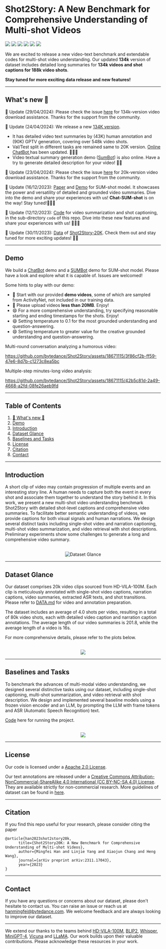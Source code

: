 # Shot2Story: A New Benchmark for Comprehensive Understanding of Multi-shot Videos

<a href='https://mingfei.info/shot2story/'><img src='https://img.shields.io/badge/Project-Page-Green'></a>
<a href='https://github.com/bytedance/Shot2Story/blob/master/DATA.md'><img src='https://img.shields.io/badge/Github-Data-red'></a>
<a href='https://huggingface.co/spaces/mhan/Shot2Story'><img src='https://img.shields.io/badge/%F0%9F%A4%97%20HF Demo-ChatBot-blue'></a>
<a href='https://af4cf4e4ce320a8d6c.gradio.live'><img src='https://img.shields.io/badge/%F0%9F%A4%97%20HF Demo-SumBot-blue'></a>
<a href='https://arxiv.org/abs/2312.10300'><img src='https://img.shields.io/badge/Paper-Arxiv-red'></a>
<a href='https://github.com/bytedance/Shot2Story/tree/master/code'><img src='https://img.shields.io/badge/Github-Code-green'></a>

We are excited to release a new video-text benchmark and extendable codes for multi-shot video understanding. Our updated **134k** version of dataset includes detailed long summaries for **134k videos and shot captions for 188k video shots**.

**Stay tuned for more exciting data release and new features!**

---

## What's new 👀 <a name="news"></a>
🌟 Update (29/04/2024): Please check the issue [here](https://github.com/bytedance/Shot2Story/issues/5) for 134k-version video download assistance. Thanks for the support from the community.
<!-- This section includes any recent updates or changes to the dataset. It may also include information about related events or projects, such as challenges or competitions using the dataset. This section is frequently updated, so please check back often for the latest news. -->
🌟 Update (24/04/2024): We release a new [134K version](https://huggingface.co/datasets/mhan/Shot2Story-134K). 
- It has detailed video text summaries by (43K) human annotation and (90K) GPTV generation, covering over 548k video shots. 
- Val/Test split in different tasks are remained same to 20K version. [Online ChatBot ](https://huggingface.co/spaces/mhan/Shot2Story) has been updated. 🎥📝🚀
- Video textual summary generation demo ([SumBot](https://af4cf4e4ce320a8d6c.gradio.live)) is also online. Have a try to generate detailed description for your video! 🎥📝

🌟 Update (23/04/2024): Please check the issue [here](https://github.com/bytedance/Shot2Story/issues/5) for 20k-version video download assistance. Thanks for the support from the community.

🌟 Update (16/12/2023): [Paper](https://arxiv.org/pdf/2312.10300) and [Demo](https://huggingface.co/spaces/mhan/Shot2Story) for SUM-shot model. It showcases the power and versatility of detailed and grounded video summaries. Dive into the demo and share your experiences with us! **Chat-SUM-shot** is on the way! Stay tuned!🎥📝🚀

🌟 Update (12/12/2023): [Code](https://github.com/bytedance/Shot2Story/tree/master/code) for video summarization and shot captioning, in the sub-directory `code` of this repo. Dive into these new features and share your experiences with us! 🎥📝🚀

🌟 Update (30/11/2023): [Data](https://github.com/bytedance/Shot2Story/blob/master/DATA.md) of [Shot2Story-20K](https://huggingface.co/datasets/mhan/Shot2Story-20K). Check them out and stay tuned for more exciting updates! 💫🚀

---

## Demo <a name="demo"></a>

We build a [ChatBot](https://huggingface.co/spaces/mhan/Shot2Story) demo and a [SUMBot](https://huggingface.co/spaces/mhan/Shot2Story-SUM) demo for SUM-shot model. Please have a look and explore what it is capable of. Issues are welcomed!

Some hints to play with our demo: 

*   🎉 Start with our provided **demo videos**, some of which are sampled from ActivityNet, not included in our training data.
*   🚀 Please upload videos **less than 20MB**. Enjoy!
*   😄 For a more comprehensive understanding, try specifying reasonable starting and ending timestamps for the shots. Enjoy!
*   😄 Setting temperature to 0.1 for the most grounded understanding and question-answering.
*   😄 Setting temperature to greater value for the creative grounded understanding and question-answering.

Multi-round conversation analyzing a humorous video:

https://github.com/bytedance/Shot2Story/assets/18671115/3f86cf2b-ff59-47e6-8d7b-c1273c8ea5bc

Multiple-step minutes-long video analysis:

https://github.com/bytedance/Shot2Story/assets/18671115/42b5c81d-2a49-4668-a2fd-08fe26aeb9fd


---

## Table of Contents

1. [🌟 What's new 👀](#news)
2. [Demo](#demo)
3. [Introduction](#introduction)
4. [Dataset Glance](#dataset-glance)
5. [Baselines and Tasks](#baselines)
6. [License](#license)
7. [Citation](#citation)
8. [Contact](#contact)

---

## Introduction <a name="introduction"></a>

<!-- This section provides a brief overview of the dataset, its purpose, and its potential applications. It also includes a brief history of the dataset's creation and any changes or updates that have been made over time. -->
A short clip of video may contain progression of multiple events and an interesting story line. A human needs to capture both the event in every shot and associate them together to understand the story behind it. In this work, we present a new multi-shot video understanding benchmark Shot2Story with detailed shot-level captions and comprehensive video summaries. To facilitate better semantic understanding of videos, we provide captions for both visual signals and human narrations. We design several distinct tasks including single-shot video and narration captioning, multi-shot video summarization, and video retrieval with shot descriptions. Preliminary experiments show some challenges to generate a long and comprehensive video summary.

<p align="center"> <br> <img src="assets/S2S_demo.png" alt="Dataset Glance"/> <br> </p>

---


## Dataset Glance <a name="dataset-glance"></a>

Our dataset comprises 20k video clips sourced from HD-VILA-100M. Each clip is meticulously annotated with single-shot video captions, narration captions, video summaries, extracted ASR texts, and shot transitions. Please refer to [DATA.md](./DATA.md) for video and annotation preparation.

The dataset includes an average of 4.0 shots per video, resulting in a total of 80k video shots, each with detailed video caption and narration caption annotations. The average length of our video summaries is 201.8, while the average length of a video is 16s.

For more comprehensive details, please refer to the plots below.
<p align="center">
    <br>
    <img src="assets/dataset_stats.png"/>
    <br>
<p>

---

## Baselines and Tasks <a name="baselines"></a>

To benchmark the advances of multi-modal video understanding, we designed several distinctive tasks using our dataset, including single-shot captioning, multi-shot summarization, and video retrieval with shot description. We design and implemented several baseline models using a frozen vision encoder and an LLM, by prompting the LLM with frame tokens and ASR (Automatic Speech Recognition) text. 

[Code](./code/README.md) here for running the project.

<p align="center">
    <br>
    <img src="assets/code_demo.png"/>
    <br>
<p>


---

## License <a name="license"></a>

Our code is licensed under a [Apache 2.0 License](https://www.apache.org/licenses/LICENSE-2.0.txt). 

Our text annotations are released under a [Creative Commons Attribution-NonCommercial-ShareAlike 4.0 International (CC BY-NC-SA 4.0) License](https://creativecommons.org/licenses/by-nc-sa/4.0/). They are available strictly for non-commercial research. More guidelines of dataset can be found in [here](./DATA.md#license).


---

## Citation <a name="citation"></a>

If you find this repo useful for your research, please consider citing the paper
```
@article{han2023shot2story20k,
      title={Shot2Story20K: A New Benchmark for Comprehensive Understanding of Multi-shot Videos}, 
      author={Mingfei Han and Linjie Yang and Xiaojun Chang and Heng Wang},
      journal={arXiv preprint arXiv:2311.17043},
      year={2023}
}
```

<!-- ## Acknowledgements <a name="acknowledgements"></a> -->


---

## Contact <a name="contact"></a>

If you have any questions or concerns about our dataset, please don't hesitate to contact us. You can raise an issue or reach us at hanmingfei@bytedance.com. We welcome feedback and are always looking to improve our dataset.

---

<!-- This README is intended to be a comprehensive guide to the dataset, but it may not cover every detail or use case. Users are encouraged to contact the dataset's creators or maintainers with any questions or concerns. -->


We extend our thanks to the teams behind [HD-VILA-100M](https://github.com/microsoft/XPretrain/blob/main/hd-vila-100m/README.md), [BLIP2](https://github.com/salesforce/LAVIS), [Whisper](https://github.com/openai/whisper), [MiniGPT-4](https://minigpt-4.github.io/), [Vicuna](https://lmsys.org/blog/2023-03-30-vicuna/) and [LLaMA](https://research.facebook.com/publications/llama-open-and-efficient-foundation-language-models/). Our work builds upon their valuable contributions. Please acknowledge these resources in your work.
